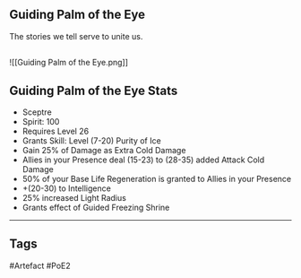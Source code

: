 ## Guiding Palm of the Eye
The stories we tell serve to unite us.
##
![[Guiding Palm of the Eye.png]]
## Guiding Palm of the Eye Stats
- Sceptre
- Spirit: 100
- Requires Level 26
- Grants Skill: Level (7-20) Purity of Ice
- Gain 25% of Damage as Extra Cold Damage
- Allies in your Presence deal (15-23) to (28-35) added Attack Cold Damage
- 50% of your Base Life Regeneration is granted to Allies in your Presence
- +(20-30) to Intelligence
- 25% increased Light Radius
- Grants effect of Guided Freezing Shrine


---
## Tags
#Artefact
#PoE2